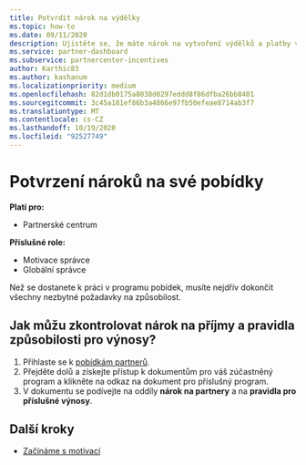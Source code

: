 ```yaml
---
title: Potvrdit nárok na výdělky
ms.topic: how-to
ms.date: 09/11/2020
description: Ujistěte se, že máte nárok na vytvoření výdělků a platby v programu pobídek. V partnerském centru ověřte nárok na příjmy a pravidla příjmů.
ms.service: partner-dashboard
ms.subservice: partnercenter-incentives
author: Karthic83
ms.author: kashanum
ms.localizationpriority: medium
ms.openlocfilehash: 82d1db0175a8038d0297eddd8f86dfba26bb8401
ms.sourcegitcommit: 3c45a181ef86b3a4866e97fb50efeae8714ab3f7
ms.translationtype: MT
ms.contentlocale: cs-CZ
ms.lasthandoff: 10/19/2020
ms.locfileid: "92527749"
---
```

# <a name="confirm-your-incentives-earnings-eligibility"></a>Potvrzení nároků na své pobídky

**Platí pro:**

- Partnerské centrum

**Příslušné role:**

- Motivace správce
- Globální správce

Než se dostanete k práci v programu pobídek, musíte nejdřív dokončit všechny nezbytné požadavky na způsobilost.

## <a name="how-do-i-check-my-earning-eligibility-and-revenue-rules"></a>Jak můžu zkontrolovat nárok na příjmy a pravidla způsobilosti pro výnosy?

1. Přihlaste se k [pobídkám partnerů](https://partner.microsoft.com/membership/partner-incentives).
2. Přejděte dolů a získejte přístup k dokumentům pro váš zúčastněný program a klikněte na odkaz na dokument pro příslušný program.
3. V dokumentu se podívejte na oddíly **nárok na partnery** a na **pravidla pro příslušné výnosy**.

## <a name="next-steps"></a>Další kroky

- [Začínáme s motivací](incentives-get-started-intro.md)
